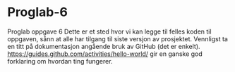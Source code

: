 # Proglab-6
Proglab oppgave 6 
Dette er et sted hvor vi kan legge til felles koden til oppgaven, sånn at alle har tilgang til siste versjon av prosjektet. Vennligst ta en titt på dokumentasjon angående bruk av GitHub (det er enkelt). https://guides.github.com/activities/hello-world/ gir en ganske god forklaring om hvordan ting fungerer.
